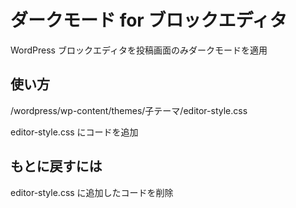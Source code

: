 # ダークモード for ブロックエディタ

WordPress ブロックエディタを投稿画面のみダークモードを適用

## 使い方

/wordpress/wp-content/themes/子テーマ/editor-style.css



editor-style.css にコードを追加



## もとに戻すには

editor-style.css に追加したコードを削除